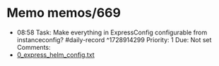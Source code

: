 # Memo memos/669
- 08:58 Task: Make everything in ExpressConfig configurable from instanceconfig? #daily-record ^1728914299
Priority: 1
Due: Not set
Comments:
- [0_express_helm_config.txt](https://github.medallia.com/gist/erauner/2386c519496007f5ec48714724fe2edf)